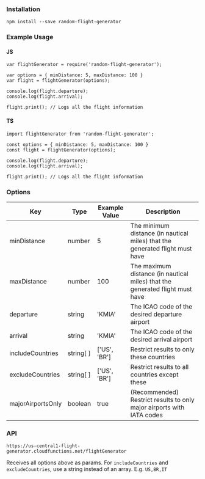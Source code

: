 ### Installation

`npm install --save random-flight-generator`


### Example Usage

#### JS
```
var flightGenerator = require('random-flight-generator');

var options = { minDistance: 5, maxDistance: 100 }
var flight = flightGenerator(options);

console.log(flight.departure);
console.log(flight.arrival);

flight.print(); // Logs all the flight information
```

#### TS
```
import flightGenerator from 'random-flight-generator';

const options = { minDistance: 5, maxDistance: 100 }
const flight = flightGenerator(options);

console.log(flight.departure);
console.log(flight.arrival);

flight.print(); // Logs all the flight information
```


### Options

| Key  | Type | Example Value |  Description |
| ------------- | ------------- | ------------- | ------------- |
| minDistance  | number | 5  | The minimum distance (in nautical miles) that the generated flight must have  |
| maxDistance  | number | 100  | The maximum distance (in nautical miles) that the generated flight must have  |
| departure  | string | 'KMIA'  | The ICAO code of the desired departure airport  |
| arrival  | string | 'KMIA'  | The ICAO code of the desired arrival airport  |
| includeCountries  | string[ ] | ['US', 'BR']  | Restrict results to only these countries |
| excludeCountries  | string[ ] | ['US', 'BR']  | Restrict results to all countries except these |
| majorAirportsOnly  | boolean | true  | (Recommended) Restrict results to only major airports with IATA codes |

### API
```https://us-central1-flight-generator.cloudfunctions.net/flightGenerator```

Receives all options above as params. For `includeCountries` and `excludeCountries`, use a string instead of an array. E.g. `US,BR,IT`
